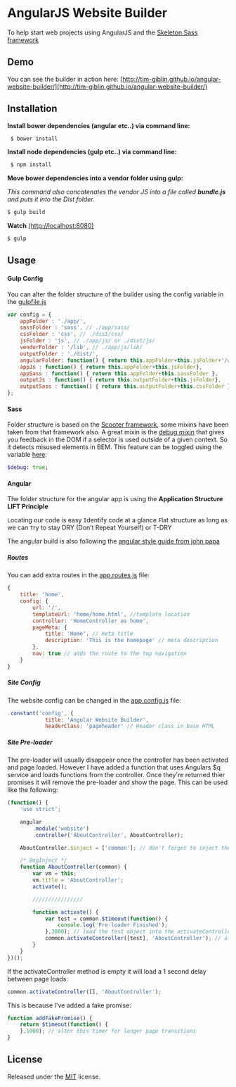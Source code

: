 # AngularJS Website Builder

To help start web projects using AngularJS and the [Skeleton Sass framework](https://github.com/atomicpages/skeleton-sass)

## Demo

You can see the builder in action here: [http://tim-giblin.github.io/angular-website-builder/](http://tim-giblin.github.io/angular-website-builder/)

## Installation

**Install bower dependencies (angular etc..) via command line:**
```javascript
 $ bower install 
  ```

**Install node dependencies (gulp etc..) via command line:**
```bash
 $ npm install 
  ```
  
**Move bower dependencies into a vendor folder using gulp:**

*This command also concatenates the vendor JS into a file called **bundle.js** and puts it into the Dist folder.*
 ```bash
 $ gulp build
  ```
**Watch** [(http://localhost:8080)](http://localhost:8080)
 ```bash
 $ gulp 
  ```
  
## Usage

#### Gulp Config
You can alter the folder structure of the builder using the config variable in the [gulpfile.js](https://github.com/tim-giblin/angular-website-builder/blob/master/gulpfile.js#L14)
```javascript
var config = {
	appFolder : './app/',
	sassFolder : 'sass', // ./app/sass/
	cssFolder : 'css', // ./dist/css/
	jsFolder : 'js', // ./app/js/ or ./dist/js/
	vendorFolder : '/lib', // ./app/js/lib/
	outputFolder : './dist/',
	angularFolder: function() { return this.appFolder+this.jsFolder+'/app'}, // ./app/js/app/
	appJs : function() { return this.appFolder+this.jsFolder},
	appSass : function() { return this.appFolder+this.sassFolder },
	outputJs : function() { return this.outputFolder+this.jsFolder},
	outputSass : function() { return this.outputFolder+this.cssFolder },
};
```
#### Sass
Folder structure is based on the [Scooter framework](https://github.com/dropbox/scooter/tree/master/scss), some mixins have been taken from that framework also. 
A great mixin is the [debug mixin](https://github.com/tim-giblin/angular-website-builder/blob/master/app/sass/mixins/_debug.scss) that gives you feedback in the DOM if a selector is used outside of a given context. So it detects misused elements in BEM. This feature can be toggled using the variable [here](https://github.com/tim-giblin/angular-website-builder/blob/master/app/sass/variables/_config.scss):
```sass
$debug: true;
```

#### Angular
The folder structure for the angular app is using the **Application Structure LIFT Principle**

`L`ocating our code is easy
`I`dentify code at a glance
`F`lat structure as long as we can
`T`ry to stay DRY (Don’t Repeat Yourself) or T-DRY

The angular build is also following the [angular style guide from john papa](https://github.com/johnpapa/angular-styleguide/blob/master/a1/README.md)

##### Routes
You can add extra routes in the [app.routes.js](https://github.com/tim-giblin/angular-website-builder/blob/master/app/js/app/app.routes.js) file:
```javascript
{
	title: 'home',
	config: {
		url: '/',
		templateUrl: 'home/home.html', //template location
		controller: 'HomeController as home',
		pageMeta: {
			title: 'Home', // meta title
			description: 'This is the homepage' // meta description
		},
		nav: true // adds the route to the top navigation
	}
}
```
##### Site Config
The website config can be changed in the [app.config.js](https://github.com/tim-giblin/angular-website-builder/blob/master/app/js/app/app.config.js) file:
```javascript
.constant('config', {
			title: 'Angular Website Builder',
			headerClass: 'pageheader' // Header class in base HTML
```

##### Site Pre-loader
The pre-loader will usually disappear once the controller has been activated and page loaded. However I have added a function that uses Angulars $q service and loads functions from the controller. Once they're returned thier promises it will remove the pre-loader and show the page.
This can be used like the following:
```javascript
(function() {
	'use strict';

	angular
		.module('website')
		.controller('AboutController', AboutController);

	AboutController.$inject = ['common']; // don't forget to inject the common module

	/* @ngInject */
	function AboutController(common) {
		var vm = this;
		vm.title = 'AboutController';
		activate();

		////////////////

		function activate() {
		    var test = common.$timeout(function() {
		        console.log('Pre-loader Finished');
            },3000); // load the test object into the activateController method.
			common.activateController([test], 'AboutController'); // after 3 seconds the pre-loader will finish and show 'Pre-loader Finished' in the console
		}
	}
})();
```
If the activateController method is empty it will load a 1 second delay between page loads:
```javascript
common.activateController([], 'AboutController');
```
This is because I've added a fake promise:

```javascript
function addFakePromise() {
    return $timeout(function() {
    },1000); // alter this timer for longer page transitions
}
```
  
## License
Released under the [MIT](https://github.com/tim-giblin/angular-website-builder/blob/master/LICENSE.md) license.
 